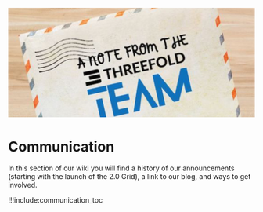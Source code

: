 ![](img/note_team.jpg)

# Communication

In this section of our wiki you will find a history of our announcements (starting with the launch of the 2.0 Grid), a link to our blog, and ways to get involved.

!!!include:communication_toc

